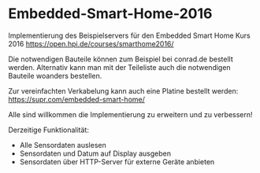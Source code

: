 # Embedded-Smart-Home-2016
Implementierung des Beispielservers für den Embedded Smart Home Kurs 2016 https://open.hpi.de/courses/smarthome2016/

Die notwendigen Bauteile können zum Beispiel bei conrad.de bestellt werden. Alternativ kann man mit der Teileliste auch die notwendigen Bauteile woanders bestellen.

Zur vereinfachten Verkabelung kann auch eine Platine bestellt werden: https://supr.com/embedded-smart-home/

Alle sind willkommen die Implementierung zu erweitern und zu verbessern!

Derzeitige Funktionalität:
- Alle Sensordaten auslesen
- Sensordaten und Datum auf Display ausgeben
- Sensordaten über HTTP-Server für externe Geräte anbieten
